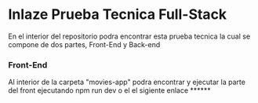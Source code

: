 # Inlaze Prueba Tecnica Full-Stack

En el interior del repositorio podra encontrar esta prueba tecnica la cual se compone de dos partes, Front-End y Back-end

### Front-End
Al interior de la carpeta "movies-app" podra encontrar y ejecutar la parte del front ejecutando npm run dev
o el el sigiente enlace ******
